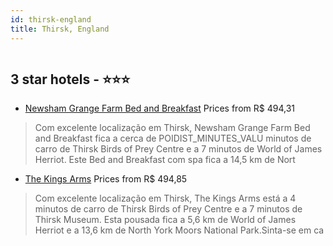 ```yaml
---
id: thirsk-england
title: Thirsk, England
---
```


<center><img src="https://i.travelapi.com/hotels/7000000/6120000/6112400/6112348/c9f6d929_z.jpg" alt="" /></center>


##  3 star hotels - ⭐️⭐️⭐️

-    [Newsham Grange Farm Bed and Breakfast](https://www.hurb.com/br/aud/https://www.hurb.com/br/hotels/thirsk/newsham-grange-farm-bed-and-breakfast-HT-DGO4?cmp=18055) Prices from R$ 494,31
   > Com excelente localização em Thirsk, Newsham Grange Farm Bed and Breakfast fica a cerca de POIDIST_MINUTES_VALU minutos de carro de Thirsk Birds of Prey Centre e a 7 minutos de World of James Herriot.  Este Bed and Breakfast com spa fica a 14,5 km de Nort
-    [The Kings Arms](https://www.hurb.com/br/aud/https://www.hurb.com/br/hotels/thirsk/the-kings-arms-HT-4ENC?cmp=18055) Prices from R$ 494,85
   > Com excelente localização em Thirsk, The Kings Arms está a 4 minutos de carro de Thirsk Birds of Prey Centre e a 7 minutos de Thirsk Museum.  Esta pousada fica a 5,6 km de World of James Herriot e a 13,6 km de North York Moors National Park.Sinta-se em ca
